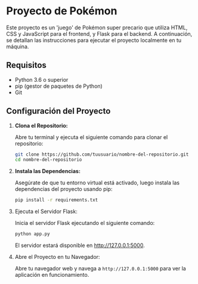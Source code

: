 # Proyecto de Pokémon

Este proyecto es un 'juego' de Pokémon super precario que utiliza HTML, CSS y JavaScript para el frontend, y Flask para el backend. A continuación, se detallan las instrucciones para ejecutar el proyecto localmente en tu máquina.

## Requisitos

- Python 3.6 o superior
- pip (gestor de paquetes de Python)
- Git

## Configuración del Proyecto

1. **Clona el Repositorio:**

   Abre tu terminal y ejecuta el siguiente comando para clonar el repositorio:

   ```bash
   git clone https://github.com/tuusuario/nombre-del-repositorio.git
   cd nombre-del-repositorio
   ```
2. **Instala las Dependencias:**

   Asegúrate de que tu entorno virtual está activado, luego instala las dependencias del proyecto usando pip:
   ```bash
   pip install -r requirements.txt
   ```
3. Ejecuta el Servidor Flask:

   Inicia el servidor Flask ejecutando el siguiente comando:
   ```bash
   python app.py
   ```
   El servidor estará disponible en http://127.0.0.1:5000.

4. Abre el Proyecto en tu Navegador:

   Abre tu navegador web y navega a `http://127.0.0.1:5000` para ver la aplicación en funcionamiento.
